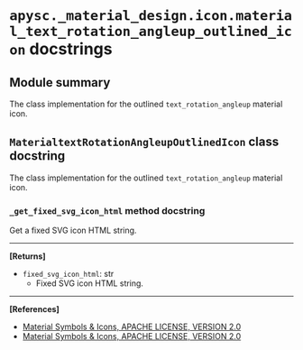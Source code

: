 # `apysc._material_design.icon.material_text_rotation_angleup_outlined_icon` docstrings

## Module summary

The class implementation for the outlined `text_rotation_angleup` material icon.

## `MaterialtextRotationAngleupOutlinedIcon` class docstring

The class implementation for the outlined `text_rotation_angleup` material icon.

### `_get_fixed_svg_icon_html` method docstring

Get a fixed SVG icon HTML string.<hr>

**[Returns]**

- `fixed_svg_icon_html`: str
  - Fixed SVG icon HTML string.

<hr>

**[References]**

- [Material Symbols & Icons, APACHE LICENSE, VERSION 2.0](https://fonts.google.com/icons?icon.size=24&icon.color=%23e8eaed)
- [Material Symbols & Icons, APACHE LICENSE, VERSION 2.0](https://www.apache.org/licenses/LICENSE-2.0.html)